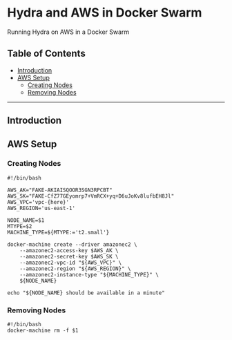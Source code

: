 # Hydra and AWS in Docker Swarm
Running Hydra on AWS in a Docker Swarm

## Table of Contents

* [Introduction](#introduction)
* [AWS Setup](#aws-setup)
  * [Creating Nodes](#creating-nodes)
  * [Removing Nodes](#removing-nodes)

---

<a name="introduction"></a> 
## Introduction

<a name="aws-setup"></a> 
## AWS Setup

<a name="creating-nodes"></a> 
### Creating Nodes


```shell
#!/bin/bash

AWS_AK="FAKE-AKIAISQOOR3SGN3RPCBT"
AWS_SK="FAKE-CfZ77GEyomrp7+VmRCX+yq+D6uJoKv8lufbEH8Jl"
AWS_VPC='vpc-{here}'
AWS_REGION='us-east-1'

NODE_NAME=$1
MTYPE=$2
MACHINE_TYPE=${MTYPE:='t2.small'}

docker-machine create --driver amazonec2 \
	--amazonec2-access-key $AWS_AK \
	--amazonec2-secret-key $AWS_SK \
	--amazonec2-vpc-id "${AWS_VPC}" \
	--amazonec2-region "${AWS_REGION}" \
	--amazonec2-instance-type "${MACHINE_TYPE}" \
	${NODE_NAME}

echo "${NODE_NAME} should be available in a minute"
```

<a name="removing-nodes"></a> 
### Removing Nodes

```shell
#!/bin/bash
docker-machine rm -f $1
```

